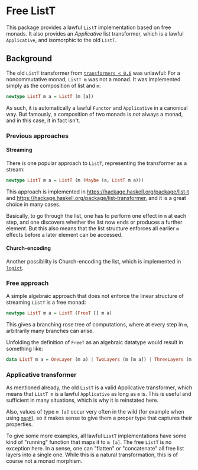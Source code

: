 # Free ListT

This package provides a lawful `ListT` implementation based on free monads.
It also provides an _Applicative_ list transformer, which is a lawful `Applicative`,
and isomorphic to the old `ListT`.

## Background

The old `ListT` transformer from [`transformers < 0.6`](https://hackage.haskell.org/package/transformers-0.5.6.2/docs/Control-Monad-Trans-List.html) was unlawful:
For a noncommutative monad, `ListT m` was not a monad.
It was implemented simply as the composition of list and `m`:

```haskell
newtype ListT m a = ListT (m [a])
```

As such, it is automatically a lawful `Functor` and `Applicative` in a canonical way.
But famously, a composition of two monads is _not_ always a monad, and in this case, it in fact isn't.

### Previous approaches

#### Streaming

There is one popular approach to `ListT`, representing the transformer as a stream:

```haskell
newtype ListT m a = ListT (m (Maybe (a, ListT m a)))
```

This approach is implemented in https://hackage.haskell.org/package/list-t and https://hackage.haskell.org/package/list-transformer,
and it is a great choice in many cases.

Basically, to go through the list, one has to perform one effect in `m` at each step,
and one discovers whether the list now ends or produces a further element.
But this also means that the list structure enforces all earlier `m` effects before a later element can be accessed.

#### Church-encoding

Another possibility is Church-encoding the list, which is implemented in [`logict`](https://hackage.haskell.org/package/logict).

### Free approach

A simple algebraic approach that does not enforce the linear structure of streaming `ListT` is a free monad:

```haskell
newtype ListT m a = ListT (FreeT [] m a)
```
This gives a branching rose tree of computations, where at every step in `m`, arbitrarily many branches can arise.

Unfolding the definition of `FreeT` as an algebraic datatype would result in something like:

```haskell
data ListT m a = OneLayer (m a) | TwoLayers (m [m a]) | ThreeLayers (m [m [m a]]) | ...
```

### Applicative transformer

As mentioned already, the old `ListT` is a valid Applicative transformer,
which means that `ListT m` is a lawful `Applicative` as long as `m` is.
This is useful and sufficient in many situations,
which is why it is reinstated here.

Also, values of type `m [a]` occur very often in the wild
(for example when using [`mapM`](https://hackage.haskell.org/package/base-4.19.0.0/docs/GHC-Base.html#v:mapM)),
so it makes sense to give them a proper type that captures their properties.

To give some more examples, all lawful `ListT` implementations have some kind of "running" function
that maps it to `m [a]`.
The free `ListT` is no exception here.
In a sense, one can "flatten" or "concatenate" all free list layers into a single one.
While this is a natural transformation, this is of course not a monad morphism.
